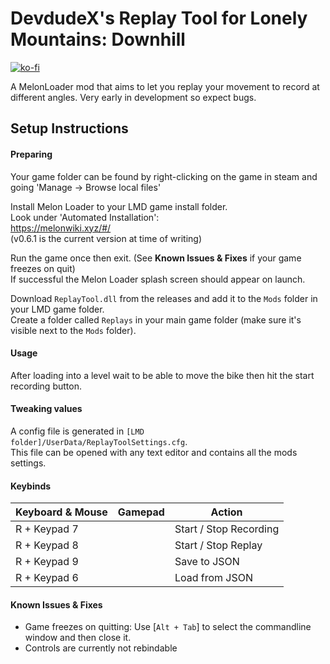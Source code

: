 # DevdudeX's Replay Tool for Lonely Mountains: Downhill
[![ko-fi](https://ko-fi.com/img/githubbutton_sm.svg)](https://ko-fi.com/L4L5S9BK3)

A MelonLoader mod that aims to let you replay your movement to record at different angles.
Very early in development so expect bugs.


## Setup Instructions
#### Preparing
Your game folder can be found by right-clicking on the game in steam and going 'Manage -> Browse local files'  

Install Melon Loader to your LMD game install folder.  
Look under 'Automated Installation':  
https://melonwiki.xyz/#/  
(v0.6.1 is the current version at time of writing)  

Run the game once then exit. (See **Known Issues & Fixes** if your game freezes on quit)  
If successful the Melon Loader splash screen should appear on launch. 

Download `ReplayTool.dll` from the releases and add it to the `Mods` folder in your LMD game folder.  
Create a folder called `Replays` in your main game folder (make sure it's visible next to the `Mods` folder).  


#### Usage
After loading into a level wait to be able to move the bike then hit the start recording button.  



#### Tweaking values
A config file is generated in `[LMD folder]/UserData/ReplayToolSettings.cfg`.  
This file can be opened with any text editor and contains all the mods settings.  


#### Keybinds
| Keyboard & Mouse      | Gamepad      | Action                               |
| ---                   | ---          | ---                                  |
| R + Keypad 7          |              | Start / Stop Recording               |
| R + Keypad 8          |              | Start / Stop Replay                  |
| R + Keypad 9          |              | Save to JSON                         |
| R + Keypad 6          |              | Load from JSON                       |


#### Known Issues & Fixes
- Game freezes on quitting: Use [`Alt + Tab`] to select the commandline window and then close it.
- Controls are currently not rebindable
